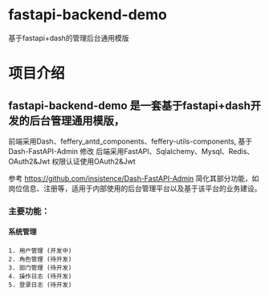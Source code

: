# fastapi-backend-demo
基于fastapi+dash的管理后台通用模版


# 项目介绍

## fastapi-backend-demo 是一套基于fastapi+dash开发的后台管理通用模版，
前端采用Dash、feffery_antd_components、feffery-utils-components, 基于Dash-FastAPI-Admin 修改
后端采用FastAPI、Sqlalchemy、Mysql、Redis、OAuth2&Jwt
权限认证使用OAuth2&Jwt

参考 https://github.com/insistence/Dash-FastAPI-Admin
简化其部分功能，如岗位信息、注册等，适用于内部使用的后台管理平台以及基于该平台的业务建设。

### 主要功能：

#### 系统管理
    1. 用户管理 (开发中)
    2. 角色管理 (待开发)
    3. 部门管理 (待开发)
    4. 操作日志 (待开发)
    5. 登录日志 (待开发)
